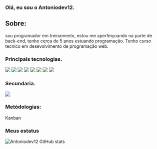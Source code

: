 ### Olá, eu sou o Antoniodev12.

## Sobre: 
sou programador em treinamento, estou me aperfeiçoando na parte de back-end, tenho cerca de 5 anos estuando programação. Tenho curso tecnico em desevolvimento de programação web.

### Principais tecnologias.
![](https://img.shields.io/badge/HTML-239120?style=for-the-badge&logo=html5&logoColor=white)
![](https://img.shields.io/badge/CSS3-1572B6?style=for-the-badge&logo=css3&logoColor=white)
![](https://img.shields.io/badge/JavaScript-F7DF1E?style=for-the-badge&logo=javascript&logoColor=black)
![](https://img.shields.io/badge/Node.js-43853D?style=for-the-badge&logo=node.js&logoColor=white)
![](https://img.shields.io/badge/Bootstrap-563D7C?style=for-the-badge&logo=bootstrap&logoColor=white)
![](https://img.shields.io/badge/MySQL-00000F?style=for-the-badge&logo=mysql&logoColor=white)
![](https://img.shields.io/badge/Figma-F24E1E?style=for-the-badge&logo=figma&logoColor=white)
![](https://img.shields.io/badge/Tailwind_CSS-38B2AC?style=for-the-badge&logo=tailwind-css&logoColor=white)

### Secundaria.
![](https://img.shields.io/badge/PHP-777BB4?style=for-the-badge&logo=php&logoColor=white)


### Metódologias:

Kanban

### Meus estatus
![Antoniodev12 GitHub stats](https://github-readme-stats.vercel.app/api?username=Antoniodev12&show_icons=true&theme=radical)

